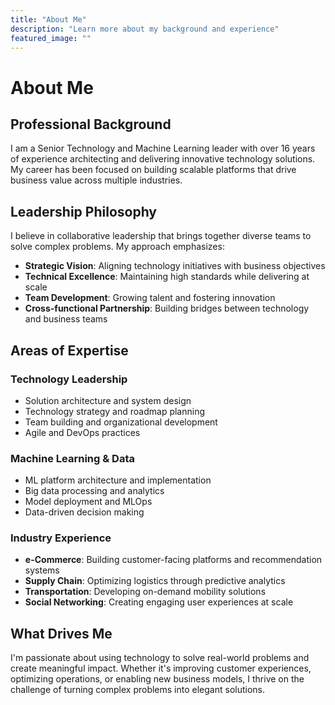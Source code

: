 ```yaml
---
title: "About Me"
description: "Learn more about my background and experience"
featured_image: ""
---
```


# About Me

## Professional Background

I am a Senior Technology and Machine Learning leader with over 16 years of experience architecting and delivering innovative technology solutions. My career has been focused on building scalable platforms that drive business value across multiple industries.

## Leadership Philosophy

I believe in collaborative leadership that brings together diverse teams to solve complex problems. My approach emphasizes:

- **Strategic Vision**: Aligning technology initiatives with business objectives
- **Technical Excellence**: Maintaining high standards while delivering at scale
- **Team Development**: Growing talent and fostering innovation
- **Cross-functional Partnership**: Building bridges between technology and business teams

## Areas of Expertise

### Technology Leadership
- Solution architecture and system design
- Technology strategy and roadmap planning
- Team building and organizational development
- Agile and DevOps practices

### Machine Learning & Data
- ML platform architecture and implementation
- Big data processing and analytics
- Model deployment and MLOps
- Data-driven decision making

### Industry Experience
- **e-Commerce**: Building customer-facing platforms and recommendation systems
- **Supply Chain**: Optimizing logistics through predictive analytics
- **Transportation**: Developing on-demand mobility solutions
- **Social Networking**: Creating engaging user experiences at scale

## What Drives Me

I'm passionate about using technology to solve real-world problems and create meaningful impact. Whether it's improving customer experiences, optimizing operations, or enabling new business models, I thrive on the challenge of turning complex problems into elegant solutions.